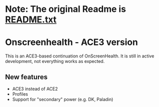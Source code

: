 # Note: The original Readme is [README.txt](README.txt)

# Onscreenhealth - ACE3 version

This is an ACE3-based continuation of OnScreenHealth. It is still in active development, not everything works as expected.

## New features

- ACE3 instead of ACE2
- Profiles
- Support for "secondary" power (e.g. DK, Paladin)

